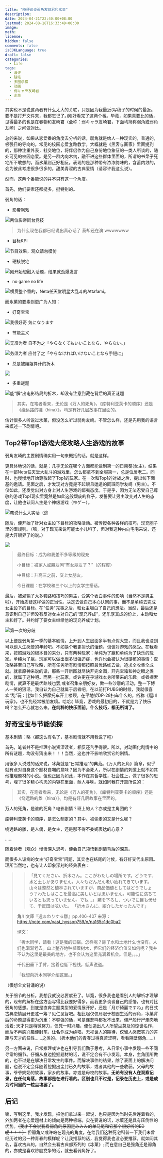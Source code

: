 ```yaml
---
title: "随便谈谈弱角友崎君和氷菓"
description: 
date: 2024-04-21T22:40:00+08:00
lastmod: 2024-08-18T16:33:49+08:00
image:
math: 
license: 
hidden: false
comments: false
isCJKLanguage: true
draft: false
categories:
  - Life
tags:
  - 漫评
  - 随笔
  - 多图杀猫
  - 动画
  - 弱キャラ友崎君
  - 氷菓
---
```


其实也不是说这两者有什么太大的关联，只是因为我~~最近~~(写稿子的时候的最近。要不是打开文件夹，我都忘记了。)刚好看完了这两个番。毕竟，如果真要比的话，见得最多的也是在春物和友崎君（全称：弱キャラ友崎君，下面均简称弱角或弱角友崎）之间做对比。

总的来说，如果从恋爱番的角度去分析的话，弱角就是给人一种现实的，普通的，极强目的导向的，常见的校园恋爱套路教学。大概就是《黑客与画家》里面提到的，那种注重外表，社交地位，将伴侣作为自己身份地位象征的一类人所谈的，随处可见的校园恋爱。是另一群内向木纳，融不进这些群体里面的，所谓的书呆子死宅所不敢想的。而氷菓则正好相反，表现的是那种带有浓浓韵味的，含蓄内敛的，会为彼此考虑很多很多的，甜美青涩的古典爱情（请容许我这么说）。

然而，这两个番能说的并不只有这一个角度。

首先，他们要素还都挺多，挺特别的。

弱角的话：

- 影帝飙戏

![两位影帝同台竞技](assets/mpv-shot0003.jpg)

> 为什么现在我都已经说出真心话了 葵却还在演 wwwwwww

- 目标KPI

![节目效果，观众请勿模仿](assets/mpv-shot0031.jpg)

- 硬核脱宅

![刚开始想融入话题，结果就劲爆发言](assets/mpv-shot0030.jpg)

- no game no life


![横贯整个番的，Neta任天堂明星大乱斗的Attafami。](assets/mpv-shot0032.jpg)

而氷菓的要素则更广为人知：

- 好奇宝宝

![我很好奇 気になります](assets/mpv-shot0033.jpg)

- 节能主义

![无须为者 自不为之「やらなくてもいいことなら、やらない。」](assets/mpv-shot0035.jpg)

![务须为者 应付了之「やらなければいけないことなら手短に」](assets/mpv-shot0036.jpg)

- 总是被姐姐算计的折木

![](assets/mpv-shot0037.jpg)

- 多重谜题

![能“解“出电影结局的折木，却没有注意到藏在背后的真正谜题](assets/mpv-shot0038.jpg)

> 其实，在笔者看来，无论是《万人的死角》，《库特利亚芙卡的顺序》还是《绕远路的雛（hina）》。均是有好几层故事在里面的。

估计很多人听说过氷菓，但没怎么听过弱角友崎。不管怎么样，还是先用我的语言来概述一下剧情吧。

## Top2带Top1游戏大佬攻略人生游戏的故事

弱角友崎的主要剧情确实用一句来概括的话，就是这样。

更具体地说的话，就是：几乎无论在哪个方面都能做到第一的日南葵(女主)，结果在一部Neta任天堂大乱斗的游戏里，怎么都拿不到全服第一，总是位居老二。同时，也慢慢地开始尊敬起了Top1的玩家。在一次和Top1的对战之后，提出线下面基的邀请。见面之后，才发现对方竟是不起眼且邋遢的同班同学友崎（男主）。不仅如此，还发觉出对方身上对人生游戏的鄙夷态度。于是乎，因为无法忍受自己尊敬的游戏Top1现实里竟然是如此这般颓废的样子，发誓要让男主改变对人生的态度，让他也认同人生是个神级游戏（神ゲー）。

![瞎说什么大实话（逃](assets/mpv-shot0039.jpg)

随后，便开始了针对女主设下目标的攻略活动。被传授各种各样的技巧，现充圈子里的潜规则。（嘛，对于现充来说可能太小儿科了，但对我这种内向宅宅来说，还是大开眼界了的说。）

![](assets/mpv-shot0031.jpg)

> 最终目标：成为和我差不多等级的现充
>
> 小目标：被家人或朋友问“有女朋友了？”（的程度）
>
> 中目标：升高三之前，交上女朋友。
>
> 今日课题：在学校和三个以上的女学生搭话。

最后，被灌输了太多套路和技巧的男主，受某个表白事件的影响（当然不是男主啦），开始质疑这样做的正当性。决定去做自己本心认同的事，而不是单纯去完成女主设下的目标。在"任务"完事之后，和女主坦白了自己的想法。当然，最后还是意识到自己非但没有反对女主对自己的“现充养成”，还乐享其成的份上，主动和女主和好了。并约好了要女主继续他的现充养成计划。

![第一次的分歧](assets/tomozaki_ep11_branch.png)

以上便是弱角第一季的基本剧情。上升到人生层面多半有点假大空，而且我也没到可以谈人生感悟的年龄吧。不如换个我更擅长的话题，谈谈对游戏的感受。在我看来，按照游戏的根本目的来分，只有两种玩家：单纯为了赢和单纯为了快乐的玩家。单纯为了赢，玩家可以做出很多很强迫症，也许也会被认为很硬核的事情：查攻略甚至自己写攻略，所有任务所有剧情都按照最优路线去做，追求全收集全成就。就拿原神来说的话，那些一开新图就尽快开完全图，开完宝箱和神之眼之类的，就属于这种吧。而另一批玩家，或许更在乎游戏本身所带来的乐趣。或者探索剧情，就算不是最优路线也罢;或者召集亲朋好友，做一些沙雕的活动，整一下博人一笑的狠活。我自认为自己就属于后者吧。在以前打PUBG的时候，我就很喜欢“乱”玩：比如什么把摩托车开上楼顶，在平地架DP-28扫车什么的。俗称《逗川玩家》。也不免经常被朋友喷。哈哈:) 毕竟，游戏的最初目的，不就是为了快乐吗？怎么开心就怎么来。**在纯粹的快乐面前，什么技巧，都无所谓了。**

## 好奇宝宝与节能侦探

基本剧情：略（都这么有名了，基本剧情就不用我说了吧）

首先，笔者并不是推理小说资深读者，相反还苦手得很。所以，对动画化剧情中的所有谜题，均没有猜出来！！！当然，这也并不影响欣赏它的剧情。

用很多人说过的话来说，冰菓就是“日常推理”的典范。《万人的死角》篇章，似乎就有点对自身这个题材自嘲的意味？因为不会死人，所以在剧情的刺激上就不如其他推理题材的小说。但也正因为如此，本作在其哲学性，社会性上，做了很多的思考，埋了很多精心构思的内容在里面，耐人寻味。就如同我在开篇所说的：

>  其实，在笔者看来，无论是《万人的死角》，《库特利亚芙卡的顺序》还是《绕远路的雛（hina）》。均是有好几层故事在里面的。

万人的死角，是谁的死角？电影剧情？班上的人？亦或是主角团的？

库特利亚芙卡的顺序，是怎么制定的？其中，被偷走的又是什么呢？

绕远路的雛，是人偶，是女主，还是那不得不委婉表达的心意？

......

随着读者（观众）慢慢深入思考，便会自己领悟到剧情背后的深意。

而很多人诟病的女主“好奇宝宝”问题，其实也在结尾的时候，有好好交代出原因。理所当然地，也有让人印象深刻的经典表白：

> > 「見てください、折木さん。ここがわたしの場所です。どうです、水と土しかありません。人々もだんだん老い疲れてきています。山々は整然と植林されていますが、商品価値としてはどうでしょう？わたしはここを最高に美しいとは思いません。可能性に満ちているとも思っていません。でも…」
> > 腕を下ろし、ついでに目も伏せて、千反田は呟いた。
> > 「折木さんに、紹介したかったんです」
>
> 角川文庫『遠まわりする雛』pp.406-407 来源：https://note.com/vast_hyssop759/n/na165c1dc0ba2
>
> 译文：
>
> 「折木同学，请看！这是我的归宿。怎样呢？除了水和土地什么也没有。人们也渐渐老去。山上整齐地种植着树木，但它们的经济价值又如何呢？我并不认为这里是最美的地方。也不会认为这里充满着机会。但是。。。」
>
> 千代田垂下手臂，接着也低下视线，低声说道。
>
> 「我想向折木同学介绍这里。」

（很想全文背诵的说）

关于细节的分析，我想我就没必要献丑了。毕竟，很多我也是看别人的解析才理解的，现有的解析在这方面写得比我要好得多。而我更多谈谈自己的感悟，也有对比弱角的感想。到底是直奔主题类型的爱情展开好，还是「月が綺麗ですね」的日式古典恋情展开更胜一筹？见仁见智吧。相比起仅仅局限于校园生活的弱角，冰菓背后的命题显得更为沉重：不够强的话，可是连悲鸣都发不出来，僵尸般行尸走肉地活着; 天才只是稍微努力，仅凭一时兴趣，便创造出凡人所望尘莫及的惊世名作，而后不再感兴趣便封笔，让名作成为绝唱，无视世人的期待，仅留人感慨实力的差距与天才的任性......之类的。（折木他们的青春过得真苦涩啊，看看隔壁弱角......）

另一方面来说，日常推理或许也在引导我们勤于思考，从日常小事中发现一些不同寻常的细节。仔细从身边挖掘题材的话，说不定会有不小发现。本身，主角团所做的，也不过是在解决日常发生的事件。而解决事件的结果，除了表面上的解决问题，也说不定会伴随着挖掘出尘封已久的故事，或者其他的一些收获。父母的故事，爷爷奶奶的故事，家乡的故事，亦或是母校的故事。**无论有没有人在观察记录，在任何角落，故事都是在进行着的。区别也只不过是，记录在历史上，或是成为时间里的一粒尘埃罢了。**

## 后记

嘛，写到这里，我才发现，把他们拿过来一起说，也只是因为当时先后连着看的，外加两者在恋爱题材上的倾向是两种极端。实在要说的话，冰菓还是具有压倒性的优势。~~（我才不会说我看弱角的原因是みみみ的单马尾和它那个很好听的ED呢！！！）~~ 但弱角又或许站在现充的角度，在给我们这种死宅科普一下我们未曾经历过的另一种青春的模样呢？让我推荐的话，我觉得我也没必要推荐。就如同其名，喜欢古典的，自然会去看古典部系列的《冰菓》; 而在意自己是强角还是弱角的，亦或是喜欢炒股党争的话，就去看弱角好了。

